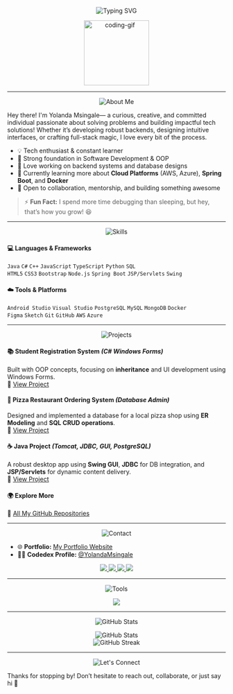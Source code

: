 <!-- ANIMATED MAIN TITLE -->
<p align="center">
  <img src="https://readme-typing-svg.herokuapp.com?font=Fira+Code&duration=3000&pause=1000&color=F70000&center=true&vCenter=true&multiline=true&width=800&height=80&lines=Hi+%F0%9F%91%8B%2C+I'm+Yolanda+Msingale;💻+Software+Development+Enthusiast+|+%F0%9F%8E%93+IT+Graduate+in+the+Making" alt="Typing SVG" />
</p>

<!-- CODING GIF -->
<p align="center">
  <img src="https://i.imgflip.com/65efzo.gif" height="150" alt="coding-gif" />
</p>

---

<!-- ABOUT ME SECTION -->
<p align="center">
  <img src="https://readme-typing-svg.herokuapp.com?font=Fira+Code&size=22&pause=1000&color=00A1F7&center=true&vCenter=true&width=400&lines=%F0%9F%91%A9%E2%80%8D%F0%9F%92%BB+About+Me" alt="About Me" />
</p>

Hey there! I'm Yolanda Msingale— a curious, creative, and committed individual passionate about solving problems and building impactful tech solutions! Whether it’s developing robust backends, designing intuitive interfaces, or crafting full-stack magic, I love every bit of the process.  

- 💡 Tech enthusiast & constant learner  
- 🧠 Strong foundation in Software Development & OOP  
- 🔧 Love working on backend systems and database designs  
- 🌱 Currently learning more about **Cloud Platforms** (AWS, Azure), **Spring Boot**, and **Docker**  
- 🤝 Open to collaboration, mentorship, and building something awesome  

> ⚡ **Fun Fact:** I spend more time debugging than sleeping, but hey, that’s how you grow! 😆  

---

<!-- SKILLS SNAPSHOT -->
<p align="center">
  <img src="https://readme-typing-svg.herokuapp.com?font=Fira+Code&size=22&pause=1000&color=00D98A&center=true&vCenter=true&width=400&lines=%F0%9F%A7%A0+Skills+Snapshot" alt="Skills" />
</p>

#### 💻 Languages & Frameworks  
`Java` `C#` `C++` `JavaScript` `TypeScript` `Python` `SQL`  
`HTML5` `CSS3` `Bootstrap` `Node.js` `Spring Boot` `JSP/Servlets` `Swing`  

#### ☁️ Tools & Platforms  
`Android Studio` `Visual Studio` `PostgreSQL` `MySQL` `MongoDB` `Docker`  
`Figma` `Sketch` `Git` `GitHub` `AWS` `Azure`

---

<!-- PROJECTS SECTION -->
<p align="center">
  <img src="https://readme-typing-svg.herokuapp.com?font=Fira+Code&size=22&pause=1000&color=FFC107&center=true&vCenter=true&width=500&lines=%F0%9F%9A%80+Projects+I'm+Proud+Of" alt="Projects" />
</p>

#### 📚 Student Registration System *(C# Windows Forms)*  
Built with OOP concepts, focusing on **inheritance** and UI development using Windows Forms.  
🔗 [View Project](https://github.com/YolandaMsingale/Programming-Project-CSHARP.git)

#### 🍕 Pizza Restaurant Ordering System *(Database Admin)*  
Designed and implemented a database for a local pizza shop using **ER Modeling** and **SQL CRUD operations**.  
🔗 [View Project](https://github.com/YolandaMsingale/Database-Administration-Project.git)

#### ☕ Java Project *(Tomcat, JDBC, GUI, PostgreSQL)*  
A robust desktop app using **Swing GUI**, **JDBC** for DB integration, and **JSP/Servlets** for dynamic content delivery.  
🔗 [View Project](https://github.com/YolandaMsingale/Java-Project.git)

#### 🌍 Explore More  
📂 [All My GitHub Repositories](https://github.com/YolandaMsingale?tab=repositories)

---

<!-- CONTACT SECTION -->
<p align="center">
  <img src="https://readme-typing-svg.herokuapp.com?font=Fira+Code&size=22&pause=1000&color=FA4EAB&center=true&vCenter=true&width=400&lines=%F0%9F%93%AB+How+to+Reach+Me" alt="Contact" />
</p>

- 🌐 **Portfolio:** [My Portfolio Website](https://tubular-raindrop-4e3d2a.netlify.app/)  
- 🧑‍💻 **Codedex Profile:** [@YolandaMsingale](https://www.codedex.io/@YolandaMsingale)

<p align="center">
  <a href="mailto:yolandamsingale@gmail.com">
    <img src="https://img.shields.io/badge/Email-D14836?style=for-the-badge&logo=gmail&logoColor=white" />
  </a>
  <a href="https://www.linkedin.com/in/yolanda-msingale-b7b77a302" target="_blank">
    <img src="https://img.shields.io/badge/LinkedIn-0077B5?style=for-the-badge&logo=linkedin&logoColor=white" />
  </a>
  <a href="https://github.com/YolandaMsingale" target="_blank">
    <img src="https://img.shields.io/badge/GitHub-100000?style=for-the-badge&logo=github&logoColor=white" />
  </a>
  <a href="https://www.instagram.com/just.bladeee/profilecard/?igsh=MWdxbjlmdTIxeDR3aA%3D%3D" target="_blank">
    <img src="https://img.shields.io/badge/Instagram-E4405F?style=for-the-badge&logo=instagram&logoColor=white" />
  </a>
</p>

---

<!-- TECHNOLOGIES SECTION -->
<p align="center">
  <img src="https://readme-typing-svg.herokuapp.com?font=Fira+Code&size=22&pause=1000&color=4B93FF&center=true&vCenter=true&width=400&lines=%F0%9F%9B%A0%EF%B8%8F+Technologies+%26+Tools+I+Use" alt="Tools" />
</p>

<p align="center">
  <img src="https://skillicons.dev/icons?i=java,cs,cpp,py,js,ts,html,css,bootstrap,nodejs,react,mysql,postgres,mongodb,sqlite,docker,aws,azure,figma,git,vscode,androidstudio,spring" />
</p>

---

<!-- GITHUB STATS -->
<p align="center">
  <img src="https://readme-typing-svg.herokuapp.com?font=Fira+Code&size=22&pause=1000&color=39FF14&center=true&vCenter=true&width=400&lines=%F0%9F%93%8A+GitHub+Stats" alt="GitHub Stats" />
</p>

<p align="center">
  <img src="https://github-readme-stats.vercel.app/api?username=YolandaMsingale&show_icons=true&theme=tokyonight" alt="GitHub Stats" />
  <br />
  <img src="https://github-readme-streak-stats.herokuapp.com/?user=YolandaMsingale&theme=tokyonight" alt="GitHub Streak" />
</p>

---

<!-- FINAL CTA -->
<p align="center">
  <img src="https://readme-typing-svg.herokuapp.com?font=Fira+Code&size=22&pause=1000&color=FFA500&center=true&vCenter=true&width=600&lines=%F0%9F%8C%9F+Let's+Connect+%26+Build+Something+Awesome!" alt="Let's Connect" />
</p>

Thanks for stopping by! Don’t hesitate to reach out, collaborate, or just say hi 👋
